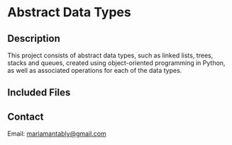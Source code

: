 # Abstract Data Types

## Description
This project consists of abstract data types, such as linked lists, trees, stacks and queues, created using object-oriented programming in Python, as well as associated operations for each of the data types.

## Included Files

## Contact
Email: mariamantably@gmail.com
